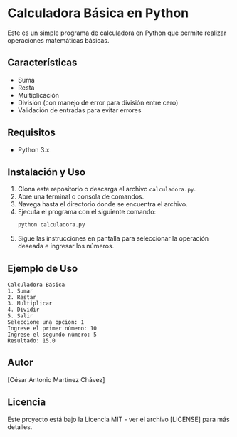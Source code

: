 # Calculadora Básica en Python

Este es un simple programa de calculadora en Python que permite realizar operaciones matemáticas básicas.

## Características
- Suma
- Resta
- Multiplicación
- División (con manejo de error para división entre cero)
- Validación de entradas para evitar errores

## Requisitos
- Python 3.x

## Instalación y Uso
1. Clona este repositorio o descarga el archivo `calculadora.py`.
2. Abre una terminal o consola de comandos.
3. Navega hasta el directorio donde se encuentra el archivo.
4. Ejecuta el programa con el siguiente comando:
   ```bash
   python calculadora.py
   ```
5. Sigue las instrucciones en pantalla para seleccionar la operación deseada e ingresar los números.

## Ejemplo de Uso
```
Calculadora Básica
1. Sumar
2. Restar
3. Multiplicar
4. Dividir
5. Salir
Seleccione una opción: 1
Ingrese el primer número: 10
Ingrese el segundo número: 5
Resultado: 15.0
```

## Autor
[César Antonio Martínez Chávez]

## Licencia
Este proyecto está bajo la Licencia MIT - ver el archivo [LICENSE] para más detalles.

